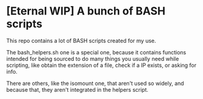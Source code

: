 # [Eternal WIP] A bunch of BASH scripts

This repo contains a lot of BASH scripts created for my use.

The bash_helpers.sh one is a special one, because it contains functions
intended for being sourced to do many things you usually need while scripting,
like obtain the extension of a file, check if a IP exists, or asking for info.

There are others, like the isomount one, that aren't used so widely, and
because that, they aren't integrated in the helpers script.

